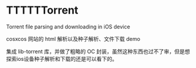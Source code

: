# TTTTTTorrent
Torrent file parsing and downloading in iOS device

cosxcos 网站的 html 解析以及种子解析、文件下载 demo

集成 lib-torrent 库，并做了粗略的 OC 封装，虽然这种东西也过不了审，但是想探索ios设备种子解析和下载的还是可以看下的。
